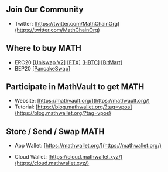 ## Join Our Community

- Twitter: [https://twitter.com/MathChainOrg](https://twitter.com/MathChainOrg)

## Where to buy MATH

- ERC20 [[Uniswap V2]](https://app.uniswap.org/#/swap?inputCurrency=0x08d967bb0134f2d07f7cfb6e246680c53927dd30) [[FTX]](https://ftx.com/trade/MATH/USDT) [[HBTC]](https://www.hbtc.com/exchange/MATH/USDT) [[BitMart]](https://www.bitmart.io/trade/cn?symbol=MATH_USDT)
- BEP20 [[PancakeSwap]](https://exchange.pancakeswap.finance/?_gl=1*16e73c8*_ga*MTM5MDk5MTczMS4xNjA4MDE2Njgx*_ga_334KNG3DMQ*MTYwOTEyMzE1Mi4xNy4xLjE2MDkxMjQ1OTkuMA..#/swap?inputCurrency=0xf218184af829cf2b0019f8e6f0b2423498a36983)

## Participate in MathVault to get MATH

- Website: [https://mathvault.org/](https://mathvault.org/)
- Tutorial: [https://blog.mathwallet.org/?tag=vpos](https://blog.mathwallet.org/?tag=vpos)

## Store / Send / Swap MATH

- App Wallet: [https://mathwallet.org/](https://mathwallet.org/)

- Cloud Wallet: [https://cloud.mathwallet.xyz/](https://cloud.mathwallet.xyz/)
